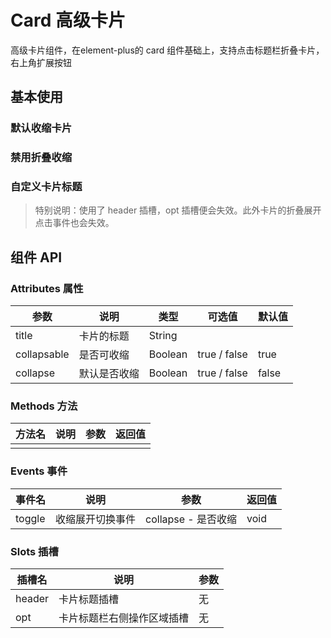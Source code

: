 # Card 高级卡片

高级卡片组件，在element-plus的 card 组件基础上，支持点击标题栏折叠卡片，右上角扩展按钮

## 基本使用

<preview path="../demos/card/card-1.vue" title="基本使用" description=" "></preview>

### 默认收缩卡片
<preview path="../demos/card/card-2.vue" title="默认收缩卡片" description="collapse 默认值为 false，当设置为 true 是，卡片默认折叠收缩状态"></preview>

### 禁用折叠收缩

<preview path="../demos/card/card-3.vue" title="禁用折叠收缩" description="设置 collapsable 为false，禁用卡片的折叠收缩"></preview>

### 自定义卡片标题

<preview path="../demos/card/card-4.vue" title="自定义卡片标题" description="设置 header 插槽，自定义卡片的标题"></preview>

> 特别说明：使用了 header 插槽，opt 插槽便会失效。此外卡片的折叠展开点击事件也会失效。

## 组件 API

### Attributes 属性

| 参数 | 说明 | 类型 | 可选值 | 默认值 |
|  ----  | ----  | ----  | ----  | ----  |
| title | 卡片的标题 | String |  | |
| collapsable | 是否可收缩 | Boolean | true / false | true |
| collapse | 默认是否收缩 | Boolean | true / false | false |

### Methods 方法

| 方法名 | 说明 | 参数 | 返回值 |
|  ----  | ----  | ----  | ----  |
|  |  |  |  |

### Events 事件

| 事件名 | 说明 | 参数 | 返回值 |
|  ----  | ----  | ----  | ----  |
| toggle | 收缩展开切换事件 | collapse - 是否收缩 | void |

### Slots 插槽

| 插槽名 | 说明 | 参数 |
|  ----  | ----  | ----  |
| header | 卡片标题插槽 | 无 |
| opt | 卡片标题栏右侧操作区域插槽 | 无 |
